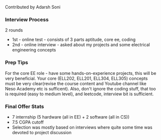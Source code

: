 Contributed by Adarsh Soni

### Interview Process

2 rounds 
- 1st - online test - consists of 3 parts aptitude, core ee, coding 
- 2nd - online interview - asked about my projects and some electrical engineering concepts 

### Prep Tips

For the core EE role - have some hands-on-experience projects, this will be very beneficial. Your core (ELL202, ELL201, ELL304, ELL305) concepts must be very clear(revise the course content and Youtube channel like Neso Academy etc is sufficent).
Also, don't ignore the coding stuff, that too is required (easy to medium level), and leetcode, interview bit is sufficient.

### Final Offer Stats

- 7 internship (5 hardware (all in EE) + 2 software (all in CS))
- 7.5 CGPA cutoff
- Selection was mostly based on interviews where quite some time was devoted to project discussion
